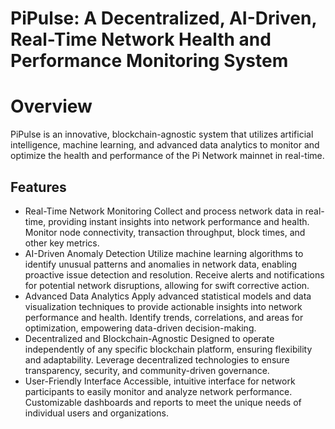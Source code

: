 # PiPulse: A Decentralized, AI-Driven, Real-Time Network Health and Performance Monitoring System

# Overview
PiPulse is an innovative, blockchain-agnostic system that utilizes artificial intelligence, machine learning, and advanced data analytics to monitor and optimize the health and performance of the Pi Network mainnet in real-time.

## Features

- Real-Time Network Monitoring
Collect and process network data in real-time, providing instant insights into network performance and health.
Monitor node connectivity, transaction throughput, block times, and other key metrics.
- AI-Driven Anomaly Detection
Utilize machine learning algorithms to identify unusual patterns and anomalies in network data, enabling proactive issue detection and resolution.
Receive alerts and notifications for potential network disruptions, allowing for swift corrective action.
- Advanced Data Analytics
Apply advanced statistical models and data visualization techniques to provide actionable insights into network performance and health.
Identify trends, correlations, and areas for optimization, empowering data-driven decision-making.
- Decentralized and Blockchain-Agnostic
Designed to operate independently of any specific blockchain platform, ensuring flexibility and adaptability.
Leverage decentralized technologies to ensure transparency, security, and community-driven governance.
- User-Friendly Interface
Accessible, intuitive interface for network participants to easily monitor and analyze network performance.
Customizable dashboards and reports to meet the unique needs of individual users and organizations.
